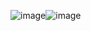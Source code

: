 ![image](https://github.com/ishuduwal/todolist/assets/115239975/3614cb5e-39d7-487a-b5af-ba3f73fab7d0)![image](https://github.com/ishuduwal/todolist/assets/115239975/2aed824e-51bd-4ce6-952e-066a34dd0adb)
